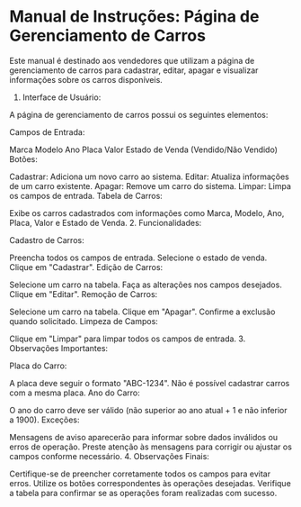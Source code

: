 <h1>Manual de Instruções: Página de Gerenciamento de Carros</h1>

Este manual é destinado aos vendedores que utilizam a página de gerenciamento de carros para cadastrar, editar, apagar e visualizar informações sobre os carros disponíveis.

1. Interface de Usuário:

A página de gerenciamento de carros possui os seguintes elementos:

Campos de Entrada:

Marca
Modelo
Ano
Placa
Valor
Estado de Venda (Vendido/Não Vendido)
Botões:

Cadastrar: Adiciona um novo carro ao sistema.
Editar: Atualiza informações de um carro existente.
Apagar: Remove um carro do sistema.
Limpar: Limpa os campos de entrada.
Tabela de Carros:

Exibe os carros cadastrados com informações como Marca, Modelo, Ano, Placa, Valor e Estado de Venda.
2. Funcionalidades:

Cadastro de Carros:

Preencha todos os campos de entrada.
Selecione o estado de venda.
Clique em "Cadastrar".
Edição de Carros:

Selecione um carro na tabela.
Faça as alterações nos campos desejados.
Clique em "Editar".
Remoção de Carros:

Selecione um carro na tabela.
Clique em "Apagar".
Confirme a exclusão quando solicitado.
Limpeza de Campos:

Clique em "Limpar" para limpar todos os campos de entrada.
3. Observações Importantes:

Placa do Carro:

A placa deve seguir o formato "ABC-1234".
Não é possível cadastrar carros com a mesma placa.
Ano do Carro:

O ano do carro deve ser válido (não superior ao ano atual + 1 e não inferior a 1900).
Exceções:

Mensagens de aviso aparecerão para informar sobre dados inválidos ou erros de operação.
Preste atenção às mensagens para corrigir ou ajustar os campos conforme necessário.
4. Observações Finais:

Certifique-se de preencher corretamente todos os campos para evitar erros.
Utilize os botões correspondentes às operações desejadas.
Verifique a tabela para confirmar se as operações foram realizadas com sucesso.
